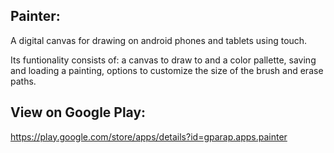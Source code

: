 Painter:
---------
A digital canvas for drawing on android phones and tablets using touch.

Its funtionality consists of:
a canvas to draw to and a color pallette, 
saving and loading a painting, 
options to customize the size of the brush and erase paths.

View on Google Play:
--------------------
https://play.google.com/store/apps/details?id=gparap.apps.painter
